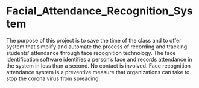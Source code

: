 # Facial_Attendance_Recognition_System

The purpose of this project is to save the time of the class and to offer system that simplify and automate the process of recording and tracking students' attendance through face recognition technology. The face identification software identifies a person’s face and records attendance in the system in less than a second. No contact is involved.
Face recognition attendance system is a preventive measure that organizations can take to stop the corona virus from spreading.
